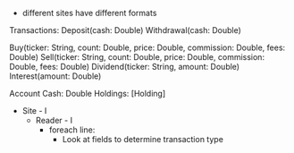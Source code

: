 * different sites have different formats


Transactions:
Deposit(cash: Double)
Withdrawal(cash: Double)

Buy(ticker: String, count: Double, price: Double, commission: Double, fees: Double)
Sell(ticker: String, count: Double, price: Double, commission: Double, fees: Double)
Dividend(ticker: String, amount: Double)
Interest(amount: Double)


Account
Cash: Double
Holdings: [Holding]


* Site - I
  * Reader - I
    * foreach line:
      * Look at fields to determine transaction type

